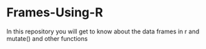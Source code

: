# Frames-Using-R
In this repository you will get to know about the data frames in r and mutate() and other functions
